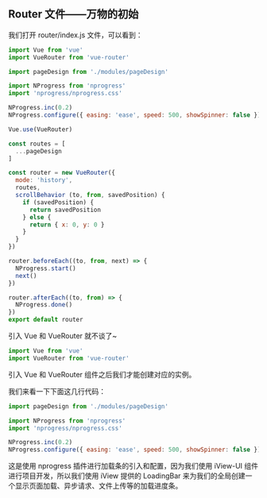 ## Router 文件——万物的初始

我们打开 router/index.js 文件，可以看到：

```js
import Vue from 'vue'
import VueRouter from 'vue-router'

import pageDesign from './modules/pageDesign'

import NProgress from 'nprogress'
import 'nprogress/nprogress.css'

NProgress.inc(0.2)
NProgress.configure({ easing: 'ease', speed: 500, showSpinner: false })

Vue.use(VueRouter)

const routes = [
  ...pageDesign
]

const router = new VueRouter({
  mode: 'history',
  routes,
  scrollBehavior (to, from, savedPosition) {
    if (savedPosition) {
      return savedPosition
    } else {
      return { x: 0, y: 0 }
    }
  }
})

router.beforeEach((to, from, next) => {
  NProgress.start()
  next()
})

router.afterEach((to, from) => {
  NProgress.done()
})
export default router

```

引入 Vue 和 VueRouter 就不谈了~

```js
import Vue from 'vue'
import VueRouter from 'vue-router'
```

引入 Vue 和 VueRouter 组件之后我们才能创建对应的实例。

我们来看一下下面这几行代码：

```js
import pageDesign from './modules/pageDesign'

import NProgress from 'nprogress'
import 'nprogress/nprogress.css'

NProgress.inc(0.2)
NProgress.configure({ easing: 'ease', speed: 500, showSpinner: false })
```

这是使用 nprogress 插件进行加载条的引入和配置，因为我们使用 iView-UI 组件进行项目开发，所以我们使用 iView 提供的 LoadingBar 来为我们的全局创建一个显示页面加载、异步请求、文件上传等的加载进度条。


